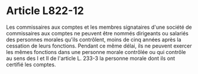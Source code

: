 # Article L822-12

Les commissaires aux comptes et les membres signataires d'une société de commissaires aux comptes ne peuvent être nommés dirigeants ou salariés des personnes morales qu'ils contrôlent, moins de cinq années après la cessation de leurs fonctions.   Pendant ce même délai, ils ne peuvent exercer les mêmes fonctions dans une personne morale contrôlée ou qui contrôle au sens des I et II de l'article L. 233-3 la personne morale dont ils ont certifié les comptes.